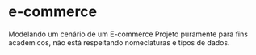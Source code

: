 # e-commerce
Modelando um cenário de um E-commerce
Projeto puramente para fins academicos, não está respeitando nomeclaturas e tipos de dados.
